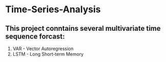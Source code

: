 # Time-Series-Analysis

## This project conntains several multivariate time sequence forcast:

1. VAR - Vector Autoregression
2. LSTM - Long Short-term Memory
